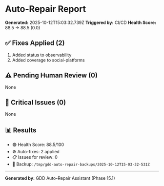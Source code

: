 # Auto-Repair Report

**Generated:** 2025-10-12T15:03:32.739Z
**Triggered by:** CI/CD
**Health Score:** 88.5 → 88.5 (0.0)

## ✅ Fixes Applied (2)

1. Added status to observability
2. Added coverage to social-platforms

## ⚠️ Pending Human Review (0)

None

## 🔴 Critical Issues (0)

None

## 📊 Results

- 🟢 Health Score: 88.5/100
- ⚙️ Auto-fixes: 2 applied
- 📋 Issues for review: 0
- 💾 Backup: `/tmp/gdd-auto-repair-backups/2025-10-12T15-03-32-531Z`

---

**Generated by:** GDD Auto-Repair Assistant (Phase 15.1)
